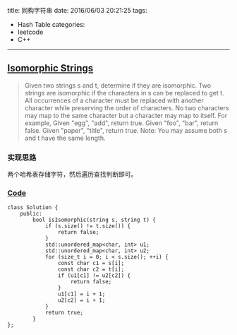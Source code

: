 title: 同构字符串
date: 2016/06/03 20:21:25
tags:
- Hash Table
categories:
- leetcode
- C++

---
## [Isomorphic Strings](https://leetcode.com/problems/isomorphic-strings/)
> Given two strings s and t, determine if they are isomorphic.
> Two strings are isomorphic if the characters in s can be replaced to get t.
> All occurrences of a character must be replaced with another character while preserving the order of characters. No two characters may map to the same character but a character may map to itself.
> For example,
> Given "egg", "add", return true.
> Given "foo", "bar", return false.
> Given "paper", "title", return true.
> Note:
> You may assume both s and t have the same length.

### 实现思路
两个哈希表存储字符，然后遍历查找判断即可。

### [Code](https://github.com/Finalcheat/leetcode/blob/master/src/Isomorphic-Strings.cpp)
```
class Solution {
    public:
        bool isIsomorphic(string s, string t) {
            if (s.size() != t.size()) {
                return false;
            }
            std::unordered_map<char, int> u1;
            std::unordered_map<char, int> u2;
            for (size_t i = 0; i < s.size(); ++i) {
                const char c1 = s[i];
                const char c2 = t[i];
                if (u1[c1] != u2[c2]) {
                    return false;
                }
                u1[c1] = i + 1;
                u2[c2] = i + 1;
            }
            return true;
        }
};
```
